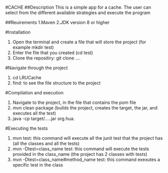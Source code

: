 #CACHE
##Description 
This is a simple app for a cache. The user can select from the different available strategies and execute the program

##Reuirements
1.Maven 
2.JDK version 8 or higher

#Installation 
1. Open the terminal and create a file that will store the project (for example mkdir test)
2. Enter the file that you created (cd test)
3. Clone the repositiry: git clone ....

#Navigate through the project
1. cd LRUCache
2. find: to see the file structure to the project

#Compilation and execution
1. Navigate to the project, in the file that contains the pom file
2. mvn clean package (builds the project, creates the target, the jar, and executes all the test)
3. java -cp target/.....jar org.hua.

#Executing the tests
1. mvn test: this command will execute all the junit test that the project has (all the classes and all the tests)
2. mvn -Dtest=class_name test: this command will execute the tests provided in the class_name (the project has 2 classes with tests)
3. mvn -Dtest=class_name#method_name test: this command exexutes a specific test in the class 
